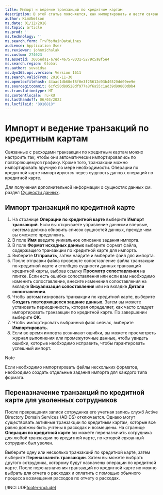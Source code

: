 ```yaml
---
title: Импорт и ведение транзакций по кредитным картам
description: В этой статье поясняется, как импортировать и вести связанные с расходами проводки по кредитным картам. Эти транзакции можно настроить так, чтобы они автоматически импортировались по повторяющемуся графику, или их можно импортировать вручную по мере необходимости.
author: KimANelson
ms.date: 01/12/2018
ms.topic: article
ms.prod: ''
ms.technology: ''
ms.search.form: TrvPbsMainDataLines
audience: Application User
ms.reviewer: johnmichalak
ms.custom: 274023
ms.assetid: 3605eda1-a7ed-4675-8031-5279c5a8f5e4
ms.search.region: Global
ms.author: suvaidya
ms.dyn365.ops.version: Version 1611
ms.search.validFrom: 2016-11-30
ms.openlocfilehash: 44aac1db60ef8f0e3f25612d03b46520dd09ee9e
ms.sourcegitcommit: 6cfc50d89528df977a8f6a55c1ad39d99800d9b4
ms.translationtype: HT
ms.contentlocale: ru-RU
ms.lasthandoff: 06/03/2022
ms.locfileid: "8916810"
---
```

# <a name="import-and-maintain-credit-card-transactions"></a>Импорт и ведение транзакций по кредитным картам

Связанные с расходами транзакции по кредитным картам можно настроить так, чтобы они автоматически импортировались по повторяющемуся графику. Кроме того, транзакции можно импортировать вручную по мере необходимости. Операции по кредитной карте импортируются через сущность данных операций по кредитной карте.

Для получения дополнительной информации о сущностях данных см. раздел [Сущности данных](/dynamics365/fin-ops-core/dev-itpro/data-entities/data-entities).

## <a name="import-credit-card-transactions"></a>Импорт транзакций по кредитной карте

1. На странице **Операции по кредитной карте** выберите **Импорт транзакций**. Если вы открываете управление данными впервые, система должна обновить список сущностей данных, прежде чем вы сможете продолжить.
2. В поле **Имя** введите уникальное описание задания импорта.
3. В поле **Формат исходных данных** выберите формат файла, содержащего транзакции по кредитной карте для импорта.
4. Выберите **Отправить**, затем найдите и выберите файл для импорта.
5. После отправки файла проверьте сопоставление файла транзакции по кредитной карте и столбцов сущности данных транзакций кредитной карты, выбрав ссылку **Просмотр сопоставления** на плитке. Если есть ошибки сопоставления или если вам необходимо изменить сопоставление, внесите изменения сопоставления на вкладке **Визуализация сопоставления** или на вкладке **Детали сопоставления**.
6. Чтобы автоматизировать транзакции по кредитной карте, выберите **Создать повторяющееся задание данных**. Затем вы можете установить периодичность, которая определяет, как часто следует импортировать транзакции по кредитной карте. По завершении выберите **ОК**.
7. Чтобы импортировать выбранный файл сейчас, выберите **Импортировать**.
8. Если во время импорта возникают ошибки, вы можете просмотреть журнал выполнения или промежуточные данные, чтобы увидеть ошибки, которые необходимо исправить, чтобы гарантировать успешный импорт.

> [!NOTE]
> Если необходимо импортировать файлы нескольких форматов, необходимо создать отдельные задания импорта для каждого типа формата.

## <a name="reassign-the-credit-card-transactions-for-terminated-employees"></a>Переназначение транзакций по кредитной карте для уволенных сотрудников

После прекращения записи сотрудника его учетная запись служб Active Directory Domain Services (AD DS) отключается. Однако могут существовать активные транзакции по кредитным картам, которые все равно должны быть учтены в расходах и возмещены. На странице **Операции по кредитной карте** вы можете переназначить сотрудника для любой транзакции по кредитной карте, по которой связанный сотрудник был уволен.

Выберите одну или несколько транзакций по кредитной карте, затем выберите **Переназначить транзакции**. Затем вы можете выбрать другого сотрудника, которому будут назначены операции по кредитной карте. После переназначения транзакций по кредитной карте их можно выбрать для отчета о расходах и оплатить с помощью обычного процесса возмещения расходов по отчету о расходах.


[!INCLUDE[footer-include](../includes/footer-banner.md)]